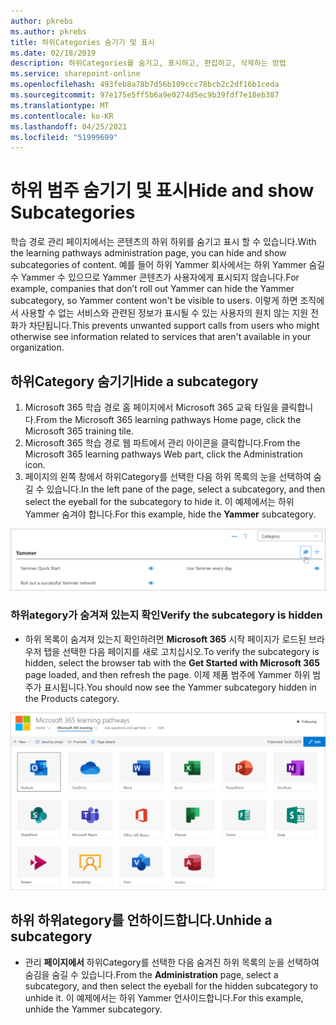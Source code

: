 ```yaml
---
author: pkrebs
ms.author: pkrebs
title: 하위Categories 숨기기 및 표시
ms.date: 02/18/2019
description: 하위Categories를 숨기고, 표시하고, 편집하고, 삭제하는 방법
ms.service: sharepoint-online
ms.openlocfilehash: 493feb8a78b7d56b109ccc78bcb2c2df16b1ceda
ms.sourcegitcommit: 97e175e5ff5b6a9e0274d5ec9b39fdf7e18eb387
ms.translationtype: MT
ms.contentlocale: ko-KR
ms.lasthandoff: 04/25/2021
ms.locfileid: "51999699"
---
```

# <a name="hide-and-show-subcategories"></a><span data-ttu-id="0441d-103">하위 범주 숨기기 및 표시</span><span class="sxs-lookup"><span data-stu-id="0441d-103">Hide and show Subcategories</span></span>

<span data-ttu-id="0441d-104">학습 경로 관리 페이지에서는 콘텐츠의 하위 하위를 숨기고 표시 할 수 있습니다.</span><span class="sxs-lookup"><span data-stu-id="0441d-104">With the learning pathways administration page, you can hide and show subcategories of content.</span></span> <span data-ttu-id="0441d-105">예를 들어 하위 Yammer 회사에서는 하위 Yammer 숨길 수 Yammer 수 있으므로 Yammer 콘텐츠가 사용자에게 표시되지 않습니다.</span><span class="sxs-lookup"><span data-stu-id="0441d-105">For example, companies that don’t roll out Yammer can hide the Yammer subcategory, so Yammer content won't be visible to users.</span></span> <span data-ttu-id="0441d-106">이렇게 하면 조직에서 사용할 수 없는 서비스와 관련된 정보가 표시될 수 있는 사용자의 원치 않는 지원 전화가 차단됩니다.</span><span class="sxs-lookup"><span data-stu-id="0441d-106">This prevents unwanted support calls from users who might otherwise see information related to services that aren't available in your organization.</span></span>

## <a name="hide-a-subcategory"></a><span data-ttu-id="0441d-107">하위Category 숨기기</span><span class="sxs-lookup"><span data-stu-id="0441d-107">Hide a subcategory</span></span> 

1. <span data-ttu-id="0441d-108">Microsoft 365 학습 경로 홈 페이지에서 Microsoft 365 교육 타일을 클릭합니다.</span><span class="sxs-lookup"><span data-stu-id="0441d-108">From the Microsoft 365 learning pathways Home page, click the Microsoft 365 training tile.</span></span>
2. <span data-ttu-id="0441d-109">Microsoft 365 학습 경로 웹 파트에서 관리 아이콘을 클릭합니다.</span><span class="sxs-lookup"><span data-stu-id="0441d-109">From the Microsoft 365 learning pathways Web part, click the Administration icon.</span></span> 
3. <span data-ttu-id="0441d-110">페이지의 왼쪽 창에서 하위Category를 선택한 다음 하위 목록의 눈을 선택하여 숨길 수 있습니다.</span><span class="sxs-lookup"><span data-stu-id="0441d-110">In the left pane of the page, select a subcategory, and then select the eyeball for the subcategory to hide it.</span></span> <span data-ttu-id="0441d-111">이 예제에서는 하위  Yammer 숨겨야 합니다.</span><span class="sxs-lookup"><span data-stu-id="0441d-111">For this example, hide the **Yammer** subcategory.</span></span>  

![cg-hidesubcat.png](media/cg-hidesubcat.png)

### <a name="verify-the-subcategory-is-hidden"></a><span data-ttu-id="0441d-113">하위ategory가 숨겨져 있는지 확인</span><span class="sxs-lookup"><span data-stu-id="0441d-113">Verify the subcategory is hidden</span></span>
- <span data-ttu-id="0441d-114">하위 목록이 숨겨져 있는지 확인하려면 **Microsoft 365** 시작 페이지가 로드된 브라우저 탭을 선택한 다음 페이지를 새로 고치십시오.</span><span class="sxs-lookup"><span data-stu-id="0441d-114">To verify the subcategory is hidden, select the browser tab with the **Get Started with Microsoft 365** page loaded, and then refresh the page.</span></span> <span data-ttu-id="0441d-115">이제 제품 범주에 Yammer 하위 범주가 표시됩니다.</span><span class="sxs-lookup"><span data-stu-id="0441d-115">You should now see the Yammer subcategory hidden in the Products category.</span></span> 

![cg-hidesubcatrefresh.png](media/cg-hidesubcatrefresh.png)

## <a name="unhide-a-subcategory"></a><span data-ttu-id="0441d-117">하위 하위ategory를 언하이드합니다.</span><span class="sxs-lookup"><span data-stu-id="0441d-117">Unhide a subcategory</span></span> 

- <span data-ttu-id="0441d-118">관리 **페이지에서** 하위Category를 선택한 다음 숨겨진 하위 목록의 눈을 선택하여 숨김을 숨길 수 있습니다.</span><span class="sxs-lookup"><span data-stu-id="0441d-118">From the **Administration** page, select a subcategory, and then select the eyeball for the hidden subcategory to unhide it.</span></span> <span data-ttu-id="0441d-119">이 예제에서는 하위 Yammer 언사이드합니다.</span><span class="sxs-lookup"><span data-stu-id="0441d-119">For this example, unhide the Yammer subcategory.</span></span>